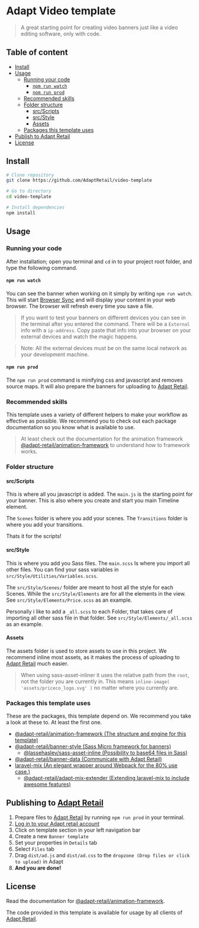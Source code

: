 # Adapt Video template
> A great starting point for creating video banners just like a video editing software, only with code.

## Table of content
- [Install](#install)
- [Usage](#usage)
    - [Running your code](#running-your-code)
        - [`npm run watch`](#npm-run-watch)
        - [`npm run prod`](#npm-run-prod)
    - [Recommended skills](#recommended-skills)
    - [Folder structure](#folder-structure)
        - [src/Scripts](#src-scripts)
        - [src/Style](#src-style)
        - [Assets](#assets)
    - [Packages this template uses](#packages-this-template-uses)
- [Publish to Adapt Retail](#publish-to-adapt-retail)
- [License](#license)

<a name="install"></a>
## Install

```bash
# Clone repository
git clone https://github.com/AdaptRetail/video-template

# Go to directory
cd video-template

# Install dependencies
npm install 
```

<a name="usage"></a>
## Usage

<a name="running-your-code"></a>
### Running your code

After installation; open you terminal and `cd` in to your project root folder, and type the
following command.

<a name="npm-run-watch"></a>
#### `npm run watch`
You can see the banner when working on it simply by writing `npm run watch`.
This will start [Browser Sync](https://www.browsersync.io/) and will display your content in your web browser.
The browser will refresh every time you save a file.

> If you want to test your banners on different devices you can see in the terminal after you entered the command.
> There will be a `External` info with a `ip-address`. 
> Copy paste that info into your browser on your external devices and watch the magic happens.

> Note: All the external devices must be on the same local network as your development machine.

<a name="npm-run-prod"></a>
#### `npm run prod`
The `npm run prod` command is minifying css and javascript and removes source maps.
It will also prepare the banners for uploading to [Adapt Retail](https://adaptretail.com).
<!-- The prod command will also change `AdaptData` to `LightAdaptData`. -->

<a name="recommended-skills"></a>
### Recommended skills

This template uses a variety of different helpers to make your workflow as
effective as possible. We recommend you to check out each package documentation
so you know what is available to use.

> At least check out the documentation for the animation framework [@adapt-retail/animation-framework](https://github.com/AdaptRetail/animation-framework) to understand how to framework works.

<a name="folder-structure"></a>
### Folder structure

<a name="src-scripts"></a>
#### src/Scripts
This is where all you javascript is added. The `main.js` is the starting point
for your banner.
This is also where you create and start you main Timeline element.

The `Scenes` folder is where you add your scenes.
The `Transitions` folder is where you add your transitions.

Thats it for the scripts!

<a name="src-style"></a>
#### src/Style

This is where you add you Sass files. The `main.scss` Is where you import all
other files. You can find your sass variables in `src/Style/Utilities/Variables.scss`.

The `src/Style/Scenes/` folder are meant to host all the style for each Scenes.
While the `src/Style/Elements` are for all the elements in the view. See
`src/Style/Elements/Price.scss` as an example.

Personally i like to add a `_all.scss` to each Folder, that takes care of
importing all other sass file in that folder. See `src/Style/Elements/_all.scss`
as an example.

<a name="assets"></a>
#### Assets
The assets folder is used to store assets to use in this project.
We recommend inline most assets, as it makes the process of uploading to [Adapt Retail](https://adaptretail.com) much easier.

> When using sass-asset-inliner it uses the relative path from the `root`,
> not the folder you are currently in. This means
> `inline-image( 'assets/priceco_logo.svg' )` no matter where you currently are.

<a name="packages-this-template-uses"></a>
### Packages this template uses
These are the packages, this template depend on. We recommend you take a look at
these to. At least the first one.
- [@adapt-retail/animation-framework (The structure and engine for this template)](https://github.com/AdaptRetail/animation-framework)
- [@adapt-retail/banner-style (Sass Micro framework for banners)](https://github.com/AdaptRetail/banner-style)
    - [@lassehaslev/sass-asset-inline (Possibility to base64 files in Sass)](https://github.com/LasseHaslev/sass-asset-inliner)
- [@adapt-retail/banner-data (Communicate with Adapt Retail)](https://github.com/AdaptRetail/banner-data)
- [laravel-mix (An elegant wrapper around Webpack for the 80% use case.)](https://github.com/JeffreyWay/laravel-mix)
    - [@adapt-retail/adapt-mix-extender (Extending laravel-mix to include awesome features)](https://github.com/AdaptRetail/adapt-mix-extender)

<a name="publish-to-adapt-retail"></a>
## Publishing to [Adapt Retail](https://adaptretail.com)

1. Prepare files to [Adapt Retail](https://adaptretail.com) by running `npm run prod` in your terminal.
1. [Log in to your Adapt retail account](https://app.adaptretail.com/signup_login.php?task=login)
1. Click on template section in your left navigation bar
1. Create a new `Banner template`
1. Set your properties in `Details` tab
1. Select `Files` tab
1. Drag `dist/ad.js` and `dist/ad.css` to the `dropzone (Drop files or click to upload)` in Adapt
1. **And you are done!**

<a name="license"></a>
## License

Read the documentation for [@adapt-retail/animation-framework](https://github.com/AdaptRetail/animation-framework#license).

The code provided in this template is available for usage by all clients of [Adapt Retail](https://adaptretail.com).
